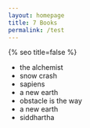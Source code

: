 ```yaml
---
layout: homepage
title: 7 Books
permalink: /test
---
```


{% seo title=false %}

- the alchemist
- snow crash
- sapiens
- a new earth
- obstacle is the way
- a new earth
- siddhartha
